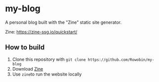 # my-blog

A personal blog built with the "Zine" static site generator.

Zine: https://zine-ssg.io/quickstart/

## How to build

1. Clone this repository with ```git clone https://github.com/Rowobin/my-blog```
2. Download [Zine](https://zine-ssg.io/quickstart/)
3. Use ```zine```to run the website locally
